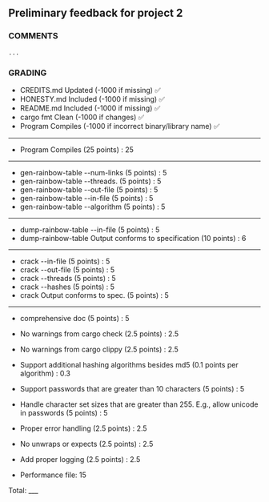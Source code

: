 
## Preliminary feedback for project 2

### COMMENTS
```
...
```
### GRADING

* CREDITS.md Updated (-1000 if missing) ✅ 
* HONESTY.md Included (-1000 if missing) ✅
* README.md Included (-1000 if missing) ✅
* cargo fmt Clean (-1000 if changes) ✅
* Program Compiles (-1000 if incorrect binary/library name) ✅
---
* Program Compiles (25 points) : 25
---
* gen-rainbow-table --num-links (5 points) : 5
* gen-rainbow-table  --threads. (5 points) : 5
* gen-rainbow-table --out-file (5 points) : 5
* gen-rainbow-table --in-file (5 points) : 5
* gen-rainbow-table --algorithm (5 points) : 5
---
* dump-rainbow-table --in-file (5 points) : 5
* dump-rainbow-table Output conforms to specification (10 points) : 6
---
* crack --in-file (5 points) : 5
* crack --out-file (5 points) : 5
* crack --threads (5 points) : 5
* crack --hashes (5 points) : 5
* crack Output conforms to spec. (5 points) : 5
---
* comprehensive doc (5 points) : 5
* No warnings from cargo check (2.5 points) : 2.5
* No warnings from cargo clippy (2.5 points) : 2.5
* Support additional hashing algorithms besides md5 (0.1 points per algorithm) : 0.3
* Support passwords that are greater than 10 characters (5 points) : 5
* Handle character set sizes that are greater than 255. E.g., allow unicode in passwords (5 points) : 5
* Proper error handling (2.5 points) : 2.5
* No unwraps or expects (2.5 points) : 2.5
* Add proper logging (2.5 points) : 2.5

* Performance file: 15

Total: ___
